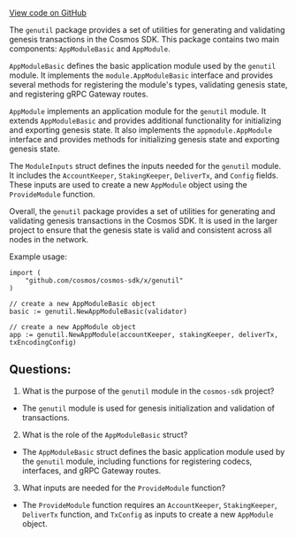 [View code on GitHub](https://github.com/cosmos/cosmos-sdk/blob/main/x/genutil/module.go)

The `genutil` package provides a set of utilities for generating and validating genesis transactions in the Cosmos SDK. This package contains two main components: `AppModuleBasic` and `AppModule`. 

`AppModuleBasic` defines the basic application module used by the `genutil` module. It implements the `module.AppModuleBasic` interface and provides several methods for registering the module's types, validating genesis state, and registering gRPC Gateway routes. 

`AppModule` implements an application module for the `genutil` module. It extends `AppModuleBasic` and provides additional functionality for initializing and exporting genesis state. It also implements the `appmodule.AppModule` interface and provides methods for initializing genesis state and exporting genesis state. 

The `ModuleInputs` struct defines the inputs needed for the `genutil` module. It includes the `AccountKeeper`, `StakingKeeper`, `DeliverTx`, and `Config` fields. These inputs are used to create a new `AppModule` object using the `ProvideModule` function. 

Overall, the `genutil` package provides a set of utilities for generating and validating genesis transactions in the Cosmos SDK. It is used in the larger project to ensure that the genesis state is valid and consistent across all nodes in the network. 

Example usage:

```
import (
    "github.com/cosmos/cosmos-sdk/x/genutil"
)

// create a new AppModuleBasic object
basic := genutil.NewAppModuleBasic(validator)

// create a new AppModule object
app := genutil.NewAppModule(accountKeeper, stakingKeeper, deliverTx, txEncodingConfig)
```
## Questions: 
 1. What is the purpose of the `genutil` module in the `cosmos-sdk` project?
- The `genutil` module is used for genesis initialization and validation of transactions.

2. What is the role of the `AppModuleBasic` struct?
- The `AppModuleBasic` struct defines the basic application module used by the `genutil` module, including functions for registering codecs, interfaces, and gRPC Gateway routes.

3. What inputs are needed for the `ProvideModule` function?
- The `ProvideModule` function requires an `AccountKeeper`, `StakingKeeper`, `DeliverTx` function, and `TxConfig` as inputs to create a new `AppModule` object.